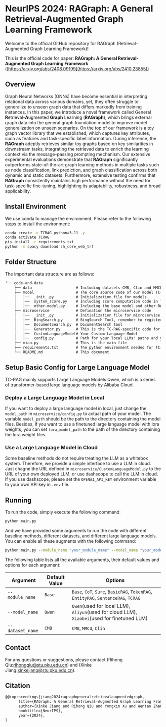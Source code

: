 # NeurIPS 2024: RAGraph: A General Retrieval-Augmented Graph Learning Framework

Welcome to the official GitHub repository for RAGraph (Retrieval-Augmented Graph Learning Framework)!

This is the official code for paper: **RAGraph: A General Retrieval-Augmented Graph Learning Framework** ([https://arxiv.org/abs/2408.09199](https://arxiv.org/abs/2410.23855))


## Overview

Graph Neural Networks (GNNs) have become essential in interpreting relational data across various domains, yet, they often struggle to generalize to unseen graph data that differs markedly from training instances. In this paper, we introduce a novel framework called General **R**etrieval-**A**ugmented **Graph** Learning (**RAGraph**), which brings external graph data into the general graph foundation model to improve model generalization on unseen scenarios. On the top of our framework is a toy graph vector library that we established, which captures key attributes, such as features and task-specific label information. During inference, the **RAGraph** adeptly retrieves similar toy graphs based on key similarities in downstream tasks, integrating the retrieved data to enrich the learning context via the message-passing prompting mechanism. Our extensive experimental evaluations demonstrate that **RAGraph** significantly outperforms state-of-the-art graph learning methods in multiple tasks such as node classification, link prediction, and graph classification across both dynamic and static datasets. Furthermore, extensive testing confirms that **RAGraph** consistently maintains high performance without the need for task-specific fine-tuning, highlighting its adaptability, robustness, and broad applicability.



## Install Environment

We use conda to manage the environment.
Please refer to the following steps to install the environment:

```sh
conda create -n TCRAG python=3.11 -y
conda activate TCRAG
pip install -r requirements.txt
python -m spacy download zh_core_web_trf
```

## Folder Structure

The important data structure are as follows:

```tex
└── code-and-data
    ├── data                    # Including datasets-CMB, Clin and MMCU
    ├── model                   # The core source code of our model TC-RAG and baselines
    │   |──  _init_.py          # Initialization file for models
    │   |──  system_score.py    # Including score computation code in TC-RAG   
    │   |──  other-model.py     # Including the base model and other RAG methods 
    ├── microservice            # Defination the microservice code
    │   |──  _init_.py          # Initialization file for microservice
    │   |──  BingSearch.py      # BingSearch Tool, remember to register to get your API    
    │   |──  DocumentSearch.py  # DocumentSearch tool
    │   |──  Generator.py       # This is the TC-RAG-specific code for generate logits, attention, and entropy when inference...
    │   |──  CustomLanguageModel# Your Custom Language Model 
    │   |──  config.py          # Path for your local LLMs' paths and your LoRA weight
    ├── mian.py                 # This is the main file
    ├── requirements.txt        # The python environment needed for TC-RAG
    └── README.md               # This document
```


## Setup Basic Config for Large Language Model

TC-RAG mainly supports Large Language Models Qwen, which is a series of transformer-based large language models by Alibaba Cloud.

### Deploy a Large Language Model in Local

If you want to deploy a large language model in local, just change the `model_path` in `microservice/config.py` to actual path of your model. The variable `model_path` should be the path to the directory containing the model files. 
Besides, if you want to use a finetuned large language model with lora weights, you can set `lora_model_path` to the path of the directory containing the lora weight files.

### Use a Large Language Model in Cloud

Some baseline methods do not require treating the LLM as a whitebox system. Therefore, we provide a simple interface to use a LLM in cloud. Just chagne the URL defined in `microservice/CustomLanguageModel.py` to the URL of your own deployed LLM, or use dashscope to call the LLM in cloud. If you use dashscope, please set the `OPENAI_API_KEY` environment variable to your own API key in `.env` file.

## Running

To run the code, simply execute the following command:

```sh
python main.py
```

And we have provided some arguments to run the code with different baseline methods, different datasets, and different large language models. You can enable all these augments with the following command:

```sh
python main.py --module_name "your_module_name" --model_name "your_model_name" --dataset_name "your_dataset_name"
```

The following table lists all the available arguments, their default values and options for each argument:

| Argument            | Default Value | Options                                                                                                                                                                                                                                                                                                                                                                                                                                                                                                                                                                                                           
| ------------------ | ------------- | -------------------------------------------------------------------------------------------------------------------------------------------------------------------------------------------------------------------------------------------------------------------------------------------------------------------------------------------------------------------------------------------------------------------------------------------------------------------------------------------------------------------------------------------------------------------------------------------------------------------
| `--module_name`     | `Base`       | `Base`, `CoT`, `Sure`, `BasicRAG`, `TokenRAG`, `EntityRAG`, `SentenceRAG`, `TCRAG`
| `--model_name`      | `Qwen` | `Qwen`(used for local LLM), `Aliyun`(used for cloud LLM), `Xiaobei`(used for finetuned LLM)
| `--dataset_name`    | `CMB` | `CMB`, `MMCU`, `Clin`

## Contact
For any questions or suggestions, please contact (Rihong Qiu:rihongqiu@stu.pku.edu.cn) and (Xinke Jiang:xinkejiang@stu.pku.edu.cn).

## Citation
```tex
@@inproceedings{jiang2024ragraphgeneralretrievalaugmentedgraph,
      title={RAGraph: A General Retrieval-Augmented Graph Learning Framework}, 
      author={Xinke Jiang and Rihong Qiu and Yongxin Xu and Wentao Zhang and Yichen Zhu and Ruizhe Zhang and Yuchen Fang and Xu Chu and Junfeng Zhao and Yasha Wang},
      booktitle={NeurIPS},
      year={2024},
}
```
